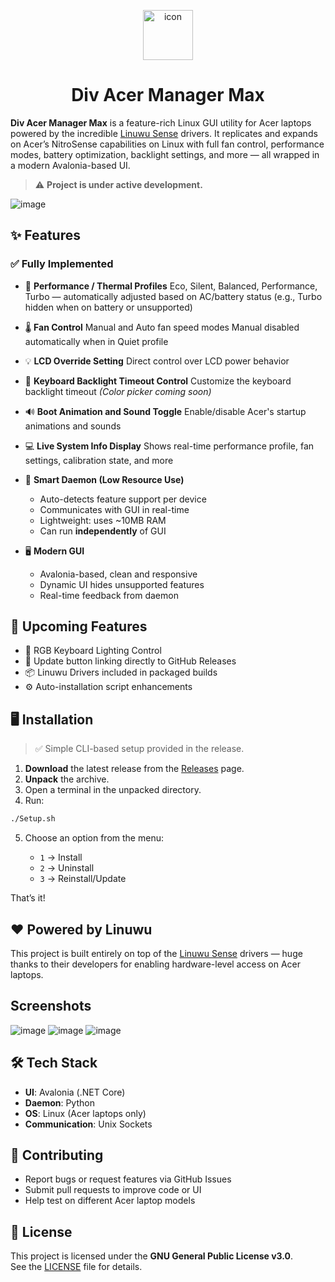 <p align="center">
  <img src="https://github.com/user-attachments/assets/6d383e82-8221-438b-9d6d-a19e998fcc59" alt="icon" width="80" style="vertical-align: middle;">
</p>

<h1 align="center">
  Div Acer Manager Max
</h1>

**Div Acer Manager Max** is a feature-rich Linux GUI utility for Acer laptops powered by the incredible [Linuwu Sense](https://github.com/0x7375646F/Linuwu-Sense) drivers. It replicates and expands on Acer’s NitroSense capabilities on Linux with full fan control, performance modes, battery optimization, backlight settings, and more — all wrapped in a modern Avalonia-based UI.

> ⚠️ **Project is under active development.**

![image](https://github.com/user-attachments/assets/f8c26491-8995-40b5-9d5d-8711bb574d10)





## ✨ Features

### ✅ Fully Implemented

* 🔋 **Performance / Thermal Profiles**
  Eco, Silent, Balanced, Performance, Turbo — automatically adjusted based on AC/battery status
  (e.g., Turbo hidden when on battery or unsupported)

* 🌡 **Fan Control**
  Manual and Auto fan speed modes
  Manual disabled automatically when in Quiet profile

* 💡 **LCD Override Setting**
  Direct control over LCD power behavior

* 🎨 **Keyboard Backlight Timeout Control**
  Customize the keyboard backlight timeout
  *(Color picker coming soon)*

* 🔊 **Boot Animation and Sound Toggle**
  Enable/disable Acer's startup animations and sounds

* 💻 **Live System Info Display**
  Shows real-time performance profile, fan settings, calibration state, and more

* 🧠 **Smart Daemon (Low Resource Use)**

  * Auto-detects feature support per device
  * Communicates with GUI in real-time
  * Lightweight: uses \~10MB RAM
  * Can run **independently** of GUI

* 🖥️ **Modern GUI**

  * Avalonia-based, clean and responsive
  * Dynamic UI hides unsupported features
  * Real-time feedback from daemon


## 🔧 Upcoming Features

* 🎨 RGB Keyboard Lighting Control
* 🔗 Update button linking directly to GitHub Releases
* 📦 Linuwu Drivers included in packaged builds
* ⚙️ Auto-installation script enhancements



## 🖥️ Installation

> ✅ Simple CLI-based setup provided in the release.

1. **Download** the latest release from the [Releases](https://github.com/PXDiv/Div-Acer-Manager-Max/releases/) page.
2. **Unpack** the archive.
3. Open a terminal in the unpacked directory.
4. Run:

```bash
./Setup.sh
```

5. Choose an option from the menu:

   * `1` → Install
   * `2` → Uninstall
   * `3` → Reinstall/Update

That’s it!



## ❤️ Powered by Linuwu

This project is built entirely on top of the [Linuwu Sense](https://github.com/0x7375646F/Linuwu-Sense) drivers — huge thanks to their developers for enabling hardware-level access on Acer laptops.



## Screenshots
![image](https://github.com/user-attachments/assets/069b6a74-ded7-4d0e-8bfe-0f556f3e70fe)
![image](https://github.com/user-attachments/assets/c76c6aa9-8ac2-4047-a8ba-2d943ac7d5f5)
![image](https://github.com/user-attachments/assets/42b7a328-eb05-42fb-847c-f7a34e751446)


## 🛠 Tech Stack

* **UI**: Avalonia (.NET Core)
* **Daemon**: Python
* **OS**: Linux (Acer laptops only)
* **Communication**: Unix Sockets



## 🤝 Contributing

* Report bugs or request features via GitHub Issues
* Submit pull requests to improve code or UI
* Help test on different Acer laptop models



## 📄 License

This project is licensed under the **GNU General Public License v3.0**.  
See the [LICENSE](LICENSE) file for details.
